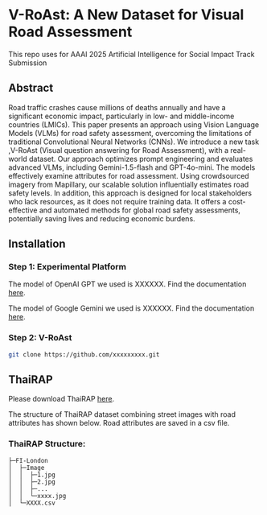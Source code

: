 # V-RoAst: A New Dataset for Visual Road Assessment

This repo uses for AAAI 2025 Artificial Intelligence for Social Impact Track Submission

## Abstract
Road traffic crashes cause millions of deaths annually and have a significant economic impact, particularly in low- and middle-income countries (LMICs). This paper presents an approach using Vision Language Models (VLMs) for road safety assessment, overcoming the limitations of traditional Convolutional Neural Networks (CNNs). We introduce a new task ,V-RoAst (Visual question answering for Road Assessment), with a real-world dataset. Our approach optimizes prompt engineering and evaluates advanced VLMs, including Gemini-1.5-flash and GPT-4o-mini. The models effectively examine attributes for road assessment. Using crowdsourced imagery from Mapillary, our scalable solution influentially estimates road safety levels. In addition, this approach is designed for local stakeholders who lack resources, as it does not require training data. It offers a cost-effective and automated methods for global road safety assessments, potentially saving lives and reducing economic burdens.

## Installation

### Step 1: Experimental Platform

The model of OpenAI GPT we used is XXXXXX. Find the documentation [here](https://xxxxxx). 

The model of Google Gemini we used is XXXXXX. Find the documentation [here](https://xxxxxx). 


### Step 2: V-RoAst

```bash
git clone https://github.com/xxxxxxxxx.git
```

## ThaiRAP

Please download ThaiRAP [here](https://xxxxxx). 

The structure of ThaiRAP dataset combining street images with road attributes has shown below. Road attributes are saved in a csv file.

### ThaiRAP Structure:

```
├─FI-London
│  ├─Image
│  │  ├─1.jpg
│  │  ├─2.jpg
│  │  ├─...
│  │  └─xxxx.jpg
│  └─XXXX.csv
```

